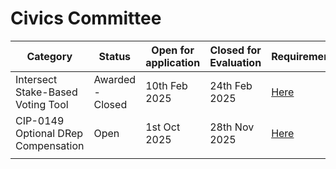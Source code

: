 # Civics Committee

<table><thead><tr><th width="151">Category</th><th width="101">Status</th><th width="156">Open for application</th><th width="173">Closed for Evaluation</th><th>Requirements </th></tr></thead><tbody><tr><td>Intersect Stake-Based Voting Tool</td><td>Awarded - Closed</td><td>10th Feb 2025</td><td>24th Feb 2025</td><td><a href="https://docs.intersectmbo.org/intersect-operational-services/2025-apply-for-tender/open-tenders/civics-committee/intersect-stake-based-voting-tool">Here</a></td></tr><tr><td>CIP-0149 Optional DRep Compensation</td><td>Open</td><td>1st Oct 2025</td><td>28th Nov 2025</td><td><a href="cip-149-optional-drep-compensation/requirements.md">Here</a></td></tr><tr><td></td><td></td><td></td><td></td><td></td></tr></tbody></table>

